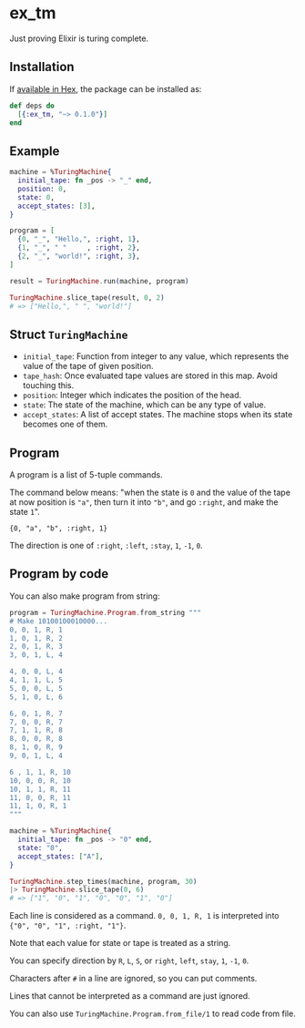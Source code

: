 # ex_tm

Just proving Elixir is turing complete.

## Installation

If [available in Hex](https://hex.pm/docs/publish), the package can be installed as:

```elixir
def deps do
  [{:ex_tm, "~> 0.1.0"}]
end
```

## Example

```elixir
machine = %TuringMachine{
  initial_tape: fn _pos -> "_" end,
  position: 0,
  state: 0,
  accept_states: [3],
}

program = [
  {0, "_", "Hello,", :right, 1},
  {1, "_", " "     , :right, 2},
  {2, "_", "world!", :right, 3},
]

result = TuringMachine.run(machine, program)

TuringMachine.slice_tape(result, 0, 2)
# => ["Hello,", " ", "world!"]
```

## Struct `TuringMachine`

- `initial_tape`: Function from integer to any value, which represents the value of the tape of given position.
- `tape_hash`: Once evaluated tape values are stored in this map. Avoid touching this.
- `position`: Integer which indicates the position of the head.
- `state`: The state of the machine, which can be any type of value.
- `accept_states`: A list of accept states. The machine stops when its state becomes one of them.

## Program

A program is a list of 5-tuple commands.

The command below means: "when the state is `0` and the value of the tape at now position is `"a"`, then turn it into `"b"`, and go `:right`, and make the state `1`".

`{0, "a", "b", :right, 1}`

The direction is one of `:right`, `:left`, `:stay`, `1`, `-1`, `0`.

## Program by code

You can also make program from string:

```elixir
program = TuringMachine.Program.from_string """
# Make 10100100010000...
0, 0, 1, R, 1
1, 0, 1, R, 2
2, 0, 1, R, 3
3, 0, 1, L, 4

4, 0, 0, L, 4
4, 1, 1, L, 5
5, 0, 0, L, 5
5, 1, 0, L, 6

6, 0, 1, R, 7
7, 0, 0, R, 7
7, 1, 1, R, 8
8, 0, 0, R, 8
8, 1, 0, R, 9
9, 0, 1, L, 4

6 , 1, 1, R, 10
10, 0, 0, R, 10
10, 1, 1, R, 11
11, 0, 0, R, 11
11, 1, 0, R, 1
"""

machine = %TuringMachine{
  initial_tape: fn _pos -> "0" end,
  state: "0",
  accept_states: ["A"],
}

TuringMachine.step_times(machine, program, 30)
|> TuringMachine.slice_tape(0, 6)
# => ["1", "0", "1", "0", "0", "1", "0"]
```

Each line is considered as a command.
`0, 0, 1, R, 1` is interpreted into `{"0", "0", "1", :right, "1"}`.

Note that each value for state or tape is treated as a string.

You can specify direction by `R`, `L`, `S`, or `right`, `left`, `stay`, `1`, `-1`, `0`.

Characters after `#` in a line are ignored, so you can put comments.

Lines that cannot be interpreted as a command are just ignored.

You can also use `TuringMachine.Program.from_file/1` to read code from file.
